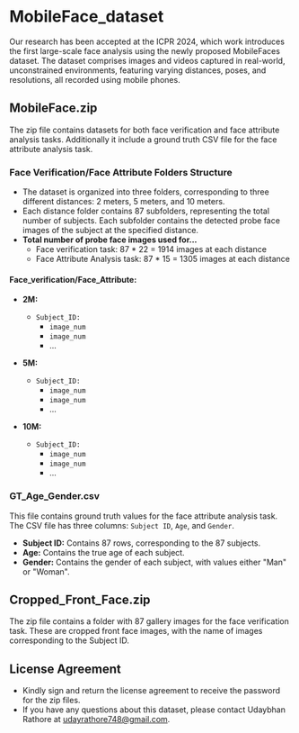 # MobileFace_dataset
Our research has been accepted at the ICPR 2024, which work introduces the first large-scale face analysis using the newly proposed MobileFaces dataset. The dataset comprises images and videos captured in real-world, unconstrained environments, featuring varying distances, poses, and resolutions, all recorded using mobile phones.


## MobileFace.zip

The zip file contains datasets for both face verification and face attribute analysis tasks. Additionally it include a ground truth CSV file for the face attribute analysis task.

### Face Verification/Face Attribute Folders Structure

- The dataset is organized into three folders, corresponding to three different distances: 2 meters, 5 meters, and 10 meters.
- Each distance folder contains 87 subfolders, representing the total number of subjects. Each subfolder contains the detected probe face images of the subject at the specified distance.
- **Total number of probe face images used for...**
  - Face verification task: 87 * 22 = 1914 images at each distance
  - Face Attribute Analysis task: 87 * 15 = 1305 images at each distance

#### Face_verification/Face_Attribute:

- **2M:** 
  - `Subject_ID:`
    - `image_num`
    - `image_num`
    - ...

- **5M:** 
  - `Subject_ID:`
    - `image_num`
    - `image_num`
    - ...

- **10M:** 
  - `Subject_ID:`
    - `image_num`
    - `image_num`
    - ...



### GT_Age_Gender.csv
This file contains ground truth values for the face attribute analysis task. The CSV file has three columns: `Subject ID`, `Age`, and `Gender`.
- **Subject ID:** Contains 87 rows, corresponding to the 87 subjects.
- **Age:** Contains the true age of each subject.
- **Gender:** Contains the gender of each subject, with values either "Man" or "Woman".

## Cropped_Front_Face.zip

The zip file contains a folder with 87 gallery images for the face verification task. These are cropped front face images, with the name of images corresponding to the Subject ID.

## License Agreement
- Kindly sign and return the license agreement to receive the password for the zip files.
- If you have any questions about this dataset, please contact Udaybhan Rathore at [udayrathore748@gmail.com](mailto:udayrathore748@gmail.com).
